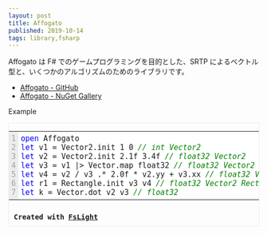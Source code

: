 ```yaml
---
layout: post
title: Affogato
published: 2019-10-14
tags: library,fsharp
---
```


Affogato は F# でのゲームプログラミングを目的とした、SRTP によるベクトル型と、いくつかのアルゴリズムのためのライブラリです。

- [Affogato - GitHub](https://github.com/wraikny/Affogato)
- [Affogato - NuGet Gallery](https://www.nuget.org/packages/Affogato/)

Example

<div style='margin: 0px; padding: 0px; border: 1px solid #ececec; font-family: Monaco, Menlo, Consolas, monospace;'><style type='text/css'>.fs-str {color: #d14;} .fs-key {color: blue;} .fs-com {color: green; font-style: italic;}</style><table><tr><td style='padding: 5px; vertical-align: top; background-color: #ececec; color: rgb(160, 160, 160); font-size: 15px;'><span>1</span><br /><span>2</span><br /><span>3</span><br /><span>4</span><br /><span>5</span><br /><span>6</span><br /><span>7</span></td><td style='font-size: 15px; vertical-align: top; padding: 5px;'><pre style='margin: 0px; border: none; padding: 0; white-space: pre; font-size: 15px; background-color: white; font-family: Monaco, Menlo, Consolas, monospace;'><span class='fs-key'>open </span>Affogato
<span class='fs-key'>let </span>v1 = Vector2.init 1 0 <span class='fs-com'>// int Vector2</span>
<span class='fs-key'>let </span>v2 = Vector2.init 2.1f 3.4f <span class='fs-com'>// float32 Vector2</span>
<span class='fs-key'>let </span>v3 = v1 |&gt; Vector.map float32 <span class='fs-com'>// float32 Vector2</span>
<span class='fs-key'>let </span>v4 = v2 / v3 .* 2.0f * v2.yy + v3.xx <span class='fs-com'>// float32 Vector2</span>
<span class='fs-key'>let </span>r1 = Rectangle.init v3 v4 <span class='fs-com'>// float32 Vector2 Rectangle</span>
<span class='fs-key'>let </span>k = Vector.dot v2 v3 <span class='fs-com'>// float32</span></pre></td></tr></table><div style='font-weight: bold; padding: 10px;'>Created with <a href='http://fslight.apphb.com/' target='_blank'>FsLight</a></div></div>
